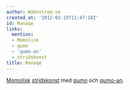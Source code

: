```yaml
---
author: Wahnstrom.se
created_at: '2012-02-19T11:47:18Z'
id: Ranaqe
links:
  mention:
  - Momolisk
  - qumo
  - 'qumo-an'
  - stridskonst
title: Ranaqe
---
```


[Momolisk][] [stridskonst] med [qumo] och [qumo-an].

  [Momolisk]: Momolisk
  [stridskonst]: stridskonst
  [qumo]: qumo
  [qumo-an]: qumo-an